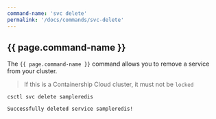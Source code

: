 ```yaml
---
command-name: 'svc delete'
permalink: '/docs/commands/svc-delete'
---
```


<h2> {{ page.command-name }} </h2>

The `{{ page.command-name }}` command allows you to remove a service from your cluster.

> If this is a Containership Cloud cluster, it must not be `locked`

~~~
csctl svc delete sampleredis

Successfully deleted service sampleredis!
~~~
